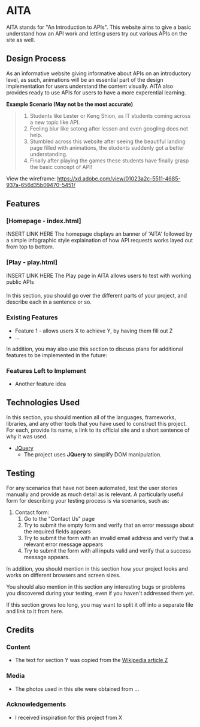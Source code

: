# AITA
AITA stands for "An Introduction to APIs". This website aims to give a basic understand how an API work and letting users try out various APIs on the site as well.
 
## Design Process
As an informative website giving informative about APIs on an introductory level, as such, animations will be an essential part of the design implementation for users understand the content visually. AITA also provides ready to use APIs for users to have a more experential learning.

**Example Scenario (May not be the most accurate)**
> 1. Students like Lester or Keng Shion, as IT students coming across a new topic like API.<br>
> 2. Feeling blur like sotong after lesson and even googling does not help.
> 3. Stumbled across this website after seeing the beautiful landing page filled with animations, the students suddenly got a better understanding.
> 4. Finally after playing the games these students have finally grasp the basic concept of API!

View the wireframe:
https://xd.adobe.com/view/01023a2c-5511-4685-937a-656d35b09470-5451/

## Features
### [Homepage - index.html]
INSERT LINK HERE
The homepage displays an banner of 'AITA' followed by a simple infographic style explaination of how API requests works layed out from top to bottom.

### [Play - play.html]
INSERT LINK HERE
The Play page in AITA allows users to test with working public APIs
####

In this section, you should go over the different parts of your project, and describe each in a sentence or so.
 
### Existing Features
- Feature 1 - allows users X to achieve Y, by having them fill out Z
- ...

In addition, you may also use this section to discuss plans for additional features to be implemented in the future:

### Features Left to Implement
- Another feature idea

## Technologies Used

In this section, you should mention all of the languages, frameworks, libraries, and any other tools that you have used to construct this project. For each, provide its name, a link to its official site and a short sentence of why it was used.

- [JQuery](https://jquery.com)
    - The project uses **JQuery** to simplify DOM manipulation.


## Testing

For any scenarios that have not been automated, test the user stories manually and provide as much detail as is relevant. A particularly useful form for describing your testing process is via scenarios, such as:

1. Contact form:
    1. Go to the "Contact Us" page
    2. Try to submit the empty form and verify that an error message about the required fields appears
    3. Try to submit the form with an invalid email address and verify that a relevant error message appears
    4. Try to submit the form with all inputs valid and verify that a success message appears.

In addition, you should mention in this section how your project looks and works on different browsers and screen sizes.

You should also mention in this section any interesting bugs or problems you discovered during your testing, even if you haven't addressed them yet.

If this section grows too long, you may want to split it off into a separate file and link to it from here.

## Credits

### Content
- The text for section Y was copied from the [Wikipedia article Z](https://en.wikipedia.org/wiki/Z)

### Media
- The photos used in this site were obtained from ...

### Acknowledgements

- I received inspiration for this project from X
